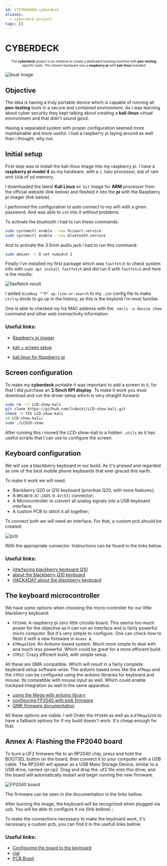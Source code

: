 ```yaml
---
id: 1757094668-cyberdeck
aliases:
  - cyberdeck project
tags: []
---
```


# CYBERDECK

<span style="text-align: center; width: 100%; font-size: 0.75em">
    
The **cyberdeck** project is an initiative to create a dedicated hacking machine with **pen-testing** specific tools. The chosen hardware was a **raspberry pi** with **kali-linux** installed

</span>

![boat image](../assets/2025-09-05-15-03-36.png)

## Objective

The idea is having a truly portable device which is capable of running all **pen-testing** tools in a secure and contained environment. As i was learning about cyber security they kept talking about creating a **kali-linux** virtual environment and that didn't sound good.

Having a separated system with proper configuration seemed more maintainable and more useful. I had a raspberry pi laying around as well than i thought, why not.

## Initial setup

First step was to install the kali-linux image into my raspberry pi. I have a **raspberry pi model 4** as my hardware, with a `1.5GHz` processor, `8GB` of ram and `32GB` of sd memory.

I downloaded the latest **Kali Linux** `64 bit` image for **ARM** processor from the official website (link below) and fleshed it into the **pi** with the Raspberry pi imager (link below).

I performed the configuration to auto connect to my wifi with a given password. And was able to `ssh` into it without problems.

To activate the bluetooth I had to run these commands:

```bash
sudo systemctl enable --now hciuart.service
sudo systemctl enable --now bluetooth.service
```

And to activate the 3.5mm audio jack i had to run this command:

```bash
sudo amixer -c 0 set numid=3 1
```

Finally I've installed my first package which was `fastfetch` to check system info with `sudo apt install fastfetch` and did run it with `fastfetch` and here is the results:

![fastfetch result](../assets/2025-09-05-15-30-20.png)

I added `bindkey "^P" up-line-or-search` to my `.zsh` config file to make `ctrl+p` binds to go up in the history, as this is the keybind i'm most familiar.

One is able to checked my his MAC address with the ` nmcli -o device show` command and other web connectivity information.

### Useful links:

- [Raspberry pi imager](https://www.raspberrypi.com/software/)

- [kali + screen setup](https://github.com/Shlucus/ThePwnPal?tab=readme-ov-file)
- [kali linux for Raspberry pi](https://www.kali.org/docs/arm/raspberry-pi-4/)

## Screen configuration

To make my **cyberdeck** portable it was important to add a screen to it, for that I did purchase an **3.5inch RPI display**. To make it work you must download and run the driver setup which is very straight forward:

```bash
sudo rm -rf LCD-show-kali
git clone https://github.com/lcdwiki/LCD-show-kali.git
chmod -R 755 LCD-show-kali
cd LCD-show-kali/
sudo ./LCD35-show
```

After running this i moved the LCD-show-kali to a hidden `.utils` as it has useful scripts that I can use to configure the screen.

## Keyboard configuration

We will use a blackberry keyboard in our build. As it's praised and regarded as one of the best mobile phone keyboards that ever graced this earth.

To make it work we will need:

- Blackberry Q20 or Q10 keyboard (prioritize Q20, with more features);
- A `BM14B(0.8)-24DS-0.4V(53)` connector;
- A Microcontroller to convert all analog signals into a USB keyboard interface;
- A custom PCB to stitch it all together;

To connect both we will need an interface. For that, a custom pcb should be created:

![pcb](../assets/2025-09-06-10-54-39.png)

With the appropriate connector. Instructions can be found in the links below.

### Useful links:

- [interfacing blackberry keyboard Q10](https://forum.arduino.cc/t/interfacing-blackberry-q10-keypad-to-arduino-and-the-oled-typewriter/342989)
- [about the blackberry Q10 keyboard](https://github.com/arturo182/BBQ10KBD)
- [HACKADAY about the blackberry keyboard](https://hackaday.com/2025/06/04/the-blackberry-keyboard-how-an-open-source-ecosystem-sprouts/)

## The keyboard microcontroller

We have some options when choosing the micro-controller for our little blackberry keyboard:

- `FP2040`: A raspberry pi zero little circuite board. This seems too much power for the objective as it can run an interface and is fairly powerful micro computer. But it's very simple to configure. One can check how to flesh it with a new firmware in `Annex A`.
- `ATMega32U4`: An Arduino based system. Much more simple to deal with and much less powerful. Which could be great for a more efficient build.
- `STM32`: Crazy efficient build, with simple setup.

All these are QMK compatible. Which will result in a fairly complete keyboard setup software-wise. The arduino based ones like the `ATMega` and the `STM32` can be configured using the arduino libraries for keyboard and mouse. Its compatible with mouse input as well. Which could enable trackpad integration as well in the same apparatus.

- [using the Mega with arduino library](https://www.youtube.com/watch?v=yTc2GLXfCOY)
- [configuring FP2040 with kmk firmware](https://www.youtube.com/watch?v=Q97bFwjQ_vQ)
- [QMK firmware documentation](https://docs.qmk.fm/porting_your_keyboard_to_qmk)

All these options are viable. I will Order the `FP2040` as well as a `ATMega32U4` to have a fallback options for if my build doesn't work. It's cheap enough for that.

## Annex A: Flashing the FP2040 board

To burn a UF2 firmware file to an RP2040 chip, press and hold the BOOTSEL button on the board, then connect it to your computer with a USB cable. The RP2040 will appear as a USB Mass Storage Device, similar to a USB drive, named rpi-rp2. Drag and drop the .uf2 file onto this drive, and the board will automatically restart and begin running the new firmware.

![FP2040 board](../assets/2025-09-05-16-54-32.png)

The firmware can be seen in the documentation in the links bellow.

After burning the image, the keyboard will be recognized when plugged via usb. You will be able to configure it via (link bellow) ;

To make the connections necessary to make the keyboard work, it's necessary a custom pcb, you can find it in the usefull links bellow.

### Useful links:

- [Configuring the board to the keyboard](https://github.com/ZitaoTech/Hackberry-Pi_Zero/blob/main/Keyboard/README.md)
- [vial](https://get.vial.today/)
- [PCB Brasil](https://pcbbrasil.com.br/?gad_source=1&gad_campaignid=8074883226)
